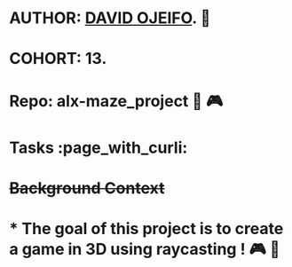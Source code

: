 # AUTHOR:         [DAVID OJEIFO](https://github.com/Kingvadee). :briefcase:
# COHORT:         13.
# Repo:           alx-maze_project :floppy_disk: :video_game:

# Tasks :page_with_curli:

# ~~Background Context~~
# * The goal of this project is to create a game in 3D using raycasting ! :video_game: :rocket:
